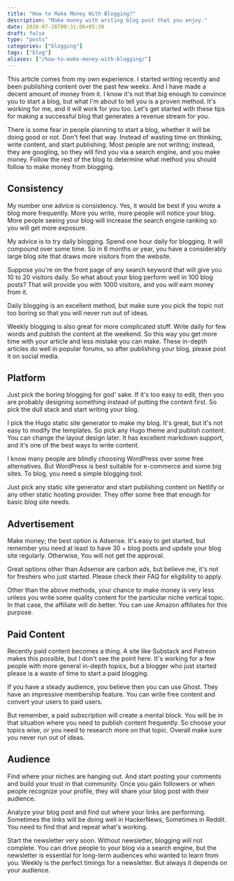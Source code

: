 ```yaml
---
title: "How to Make Money With Blogging?"
description: "Make money with writing blog post that you enjoy."
date: 2020-07-26T00:31:06+05:30
draft: false
type: "posts"
categories: ["blogging"]
tags: ["blog"]
aliases: ["/how-to-make-money-with-blogging/"]
---
```


This article comes from my own experience. I started writing recently and been publishing content over the past few weeks. And I have made a decent amount of money from it. I know it's not that big enough to convince you to start a blog, but what I'm about to tell you is a proven method. It's working for me, and it will work for you too. Let's get started with these tips for making a successful blog that generates a revenue stream for you.

There is some fear in people planning to start a blog, whether it will be doing good or not. Don't feel that way. Instead of wasting time on thinking, write content, and start publishing. Most people are not writing; instead, they are googling, so they will find you via a search engine, and you make money. Follow the rest of the blog to determine what method you should follow to make money from blogging.

## Consistency

My number one advice is consistency. Yes, it would be best if you wrote a blog more frequently. More you write, more people will notice your blog. More people seeing your blog will increase the search engine ranking so you will get more exposure.

My advice is to try daily blogging. Spend one hour daily for blogging. It will compound over some time. So in 6 months or year, you have a considerably large blog site that draws more visitors from the website.

Suppose you're on the front page of any search keyword that will give you 10 to 20 visitors daily. So what about your blog perform well in 100 blog posts? That will provide you with 1000 visitors, and you will earn money from it.

Daily blogging is an excellent method, but make sure you pick the topic not too boring so that you will never run out of ideas.

Weekly blogging is also great for more complicated stuff.   Write daily for few words and publish the content at the weekend. So this way you get more time with your article and less mistake you can make.  These in-depth articles do well in popular forums, so after publishing your blog, please post it on social media.

## Platform

Just pick the boring blogging for god' sake. If it's too easy to edit, then you are probably designing something instead of putting the content first. So pick the dull stack and start writing your blog.

I pick the Hugo static site generator to make my blog. It's great, but it's not easy to modify the templates. So pick any Hugo theme and publish content. You can change the layout design later. It has excellent markdown support, and it's one of the best ways to write content.

I know many people are blindly choosing WordPress over some free alternatives. But WordPress is best suitable for e-commerce and some big sites. To blog, you need a simple blogging tool.

Just pick any static site generator and start publishing content on Netlify or any other static hosting provider. They offer some free that enough for basic blog site needs.

## Advertisement

Make money; the best option is Adsense. It's easy to get started, but remember you need at least to have 30 + blog posts and update your blog site regularly. Otherwise, You will not get the approval.

Great options other than Adsense are carbon ads, but believe me, it's not for freshers who just started. Please check their FAQ for eligibility to apply.

Other than the above methods, your chance to make money is very less unless you write some quality content for the particular niche vertical topic. In that case, the affiliate will do better. You can use Amazon affiliates for this purpose.

## Paid Content

Recently paid content becomes a thing. A site like Substack and Patreon makes this possible, but I don't see the point here. It's working for a few people with more general in-depth topics, but a blogger who just started please is a waste of time to start a paid blogging.

If you have a steady audience, you believe then you can use Ghost. They have an impressive membership feature. You can write free content and convert your users to paid users.

But remember, a paid subscription will create a mental block. You will be in that situation where you need to publish content frequently. So choose your topics wise, or you need to research more on that topic. Overall make sure you never run out of ideas.

## Audience

Find where your niches are hanging out. And start posting your comments and build your trust in that community. Once you gain followers or when people recognize your profile, they will share your blog post with their audience.

Analyze your blog post and find out where your links are performing. Sometimes the links will be doing well in HackerNews, Sometimes in Reddit. You need to find that and repeat what's working.

Start the newsletter very soon. Without newsletter, blogging will not complete. You can drive people to your blog via a search engine, but the newsletter is essential for long-term audiences who wanted to learn from you.
Weekly is the perfect timings for a newsletter. But always it depends on your audience.